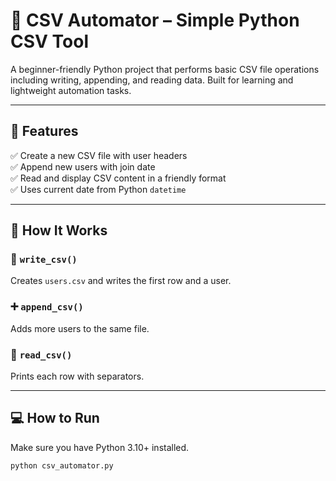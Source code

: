 # 📂 CSV Automator – Simple Python CSV Tool

A beginner-friendly Python project that performs basic CSV file operations including writing, appending, and reading data. Built for learning and lightweight automation tasks.

---

## 🔧 Features

✅ Create a new CSV file with user headers  
✅ Append new users with join date  
✅ Read and display CSV content in a friendly format  
✅ Uses current date from Python `datetime`

---

## 📁 How It Works

### 📝 `write_csv()`  
Creates `users.csv` and writes the first row and a user.

### ➕ `append_csv()`  
Adds more users to the same file.

### 📖 `read_csv()`  
Prints each row with separators.

---

## 💻 How to Run

Make sure you have Python 3.10+ installed.

```bash
python csv_automator.py
